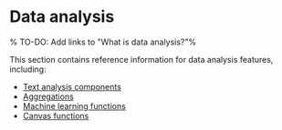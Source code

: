 # Data analysis

% TO-DO: Add links to "What is data analysis?"%

This section contains reference information for data analysis features, including:

* [Text analysis components](elasticsearch://reference/text-analysis/index.md)
* [Aggregations](elasticsearch://reference/aggregations/index.md)
* [Machine learning functions](/reference/data-analysis/machine-learning/machine-learning-functions.md)
* [Canvas functions](/reference/data-analysis/kibana/canvas-functions.md)
